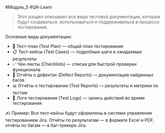 #Модуль_5 #QA-Learn
>Этот раздел описывает все виды тестовой документации, которые будут создаваться, использоваться и поддерживаться в процессе тестирования.

Основные виды документации:
- 📝 Тест-план (Test Plan) — общий план тестирования
- 📋 Тест-кейсы (Test Cases) — подробные шаги и ожидаемые результаты
- ✅ Чек-листы (Checklists) — списки для быстрой проверки функционала
- 🐞 Отчёты о дефектах (Defect Reports) — документация найденных багов
- 📊 Отчёты о тестировании (Test Reports) — результаты и метрики по тестам
- 📅 Логи тестирования (Test Logs) — запись действий во время тестирования

✍️ Пример: 
Все тест-кейсы будут оформлены в системе управления тестированием Jira. Отчёты по результатам — в формате Excel и PDF, отчёты по багам — в баг-трекере Jira.